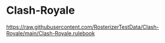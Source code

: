 # Clash-Royale

https://raw.githubusercontent.com/RosterizerTestData/Clash-Royale/main/Clash-Royale.rulebook